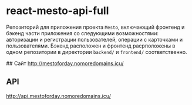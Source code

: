 # react-mesto-api-full

Репозиторий для приложения проекта `Mesto`, включающий фронтенд и бэкенд части приложения со следующими возможностями: авторизации и регистрации пользователей, операции с карточками и пользователями. Бэкенд расположен и фронтенд расрположены в одном репозитории в директории `backend/` и `frontend/` соответственно.

## Сайт
http://mestoforday.nomoredomains.icu/

## API

http://api.mestoforday.nomoredomains.icu/
